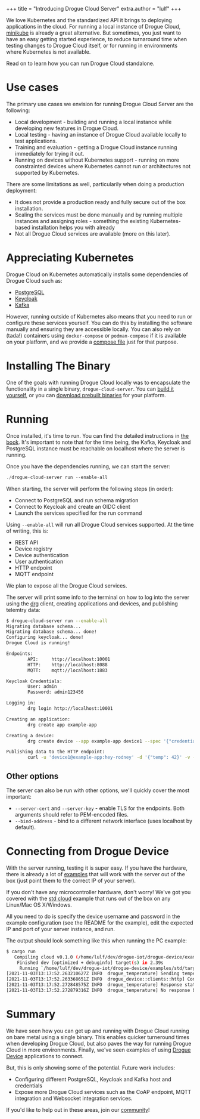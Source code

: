 +++
title = "Introducing Drogue Cloud Server"
extra.author = "lulf"
+++

We love Kubernetes and the standardized API it brings to deploying applications in the cloud. For running a local instance of Drogue Cloud, [minikube](https://blog.drogue.io/minikube-roundtrip/) is already a great alternative. But sometimes, you just want to have an easy getting started experience, to reduce turnaround time when testing changes to Drogue Cloud itself, or for running in environments where Kubernetes is not available.

Read on to learn how you can run Drogue Cloud standalone.

<!-- more -->

# Use cases

The primary use cases we envision for running Drogue Cloud Server are the following:

* Local development - building and running a local instance while developing new features in Drogue Cloud.
* Local testing - having an instance of Drogue Cloud available locally to test applications.
* Training and evaluation - getting a Drogue Cloud instance running immediately for trying it out.
* Running on devices without Kubernetes support - running on more constrainted devices where Kubernetes cannot run or architectures not supported by Kubernetes.

There are some limitations as well, particularily when doing a production deployment:

* It does not provide a production ready and fully secure out of the box installation.
* Scaling the services must be done manually and by running multiple instances and assigning roles - something the existing Kubernetes-based installation helps you with already
* Not all Drogue Cloud services are available (more on this later).

# Appreciating Kubernetes

Drogue Cloud on Kubernetes automatically installs some dependencies of Drogue Cloud such as:

* [PostgreSQL](https://www.postgresql.org/)
* [Keycloak](https://www.keycloak.org/)
* [Kafka](https://kafka.apache.org/)

However, running outside of Kubernetes also means that you need to run or configure these services yourself. You can do this by installing the software manually and ensuring they are accessible locally. You can also rely on (tada!) containers using `docker-compose` or `podman-compose` if it is available on your platform, and we provide a [compose file](https://github.com/drogue-iot/drogue-cloud/blob/main/server/container-compose.yml) just for that purpose.

# Installing The Binary

One of the goals with running Drogue Cloud locally was to encapsulate the functionality in a single binary, `drogue-cloud-server`. You can [build it yourself](https://github.com/drogue-iot/drogue-cloud/tree/main/server#building), or you can [download prebuilt binaries]() for your platform.

# Running

Once installed, it's time to run. You can find the detailed instructions in [the book](https://book.drogue.io/drogue-cloud/dev/deployment/single-binary.html). It's important to note that for the time being, the Kafka, Keycloak and PostgreSQL instance must be reachable on localhost where the server is running.

Once you have the dependencies running, we can start the server:

```rust
./drogue-cloud-server run --enable-all
```

When starting, the server will perform the following steps (in order):

* Connect to PostgreSQL and run schema migration
* Connect to Keycloak and create an OIDC client
* Launch the services specified for the run command

Using `--enable-all` will run all Drogue Cloud services supported. At the time of writing, this is:

* REST API
* Device registry
* Device authentication
* User authentication
* HTTP endpoint
* MQTT endpoint

We plan to expose all the Drogue Cloud services.

The server will print some info to the terminal on how to log into the server using the [drg](https://github.com/drogue-iot/drg) client, creating applications and devices, and publishing telemtry data:

```bash
$ drogue-cloud-server run --enable-all
Migrating database schema...
Migrating database schema... done!
Configuring keycloak... done!
Drogue Cloud is running!

Endpoints:
        API:     http://localhost:10001
        HTTP:    http://localhost:8088
        MQTT:    mqtt://localhost:1883

Keycloak Credentials:
        User: admin
        Password: admin123456

Logging in:
        drg login http://localhost:10001

Creating an application:
        drg create app example-app

Creating a device:
        drg create device --app example-app device1 --spec '{"credentials":{"credentials":[{"pass":"hey-rodney"}]}}'

Publishing data to the HTTP endpoint:
        curl -u 'device1@example-app:hey-rodney' -d '{"temp": 42}' -v -H "Content-Type: application/json" -X POST http://localhost:8088/v1/foo
```

## Other options

The server can also be run with other options, we'll quickly cover the most important:

* `--server-cert` and `--server-key` - enable TLS for the endpoints. Both arguments should refer to PEM-encoded files.
* `--bind-address` - bind to a different network interface (uses localhost by default).

# Connecting from Drogue Device

With the server running, testing it is super easy. If you have the hardware, there is already a lot of [examples](https://book.drogue.io/drogue-device/dev/examples.html#_drogue_cloud_connectivity_examples) that will work with the server out of the box (just point them to the correct IP of your server). 

If you don't have any microcontroller hardware, don't worry! We've got you covered with the [std cloud](https://github.com/drogue-iot/drogue-device/tree/main/examples/std/cloud) example that runs out of the box on any Linux/Mac OS X/Windows.

All you need to do is specify the device username and password in the example configuration (see the README for the example), edit the expected IP and port of your server instance, and run.

The output should look something like this when running the PC example:

```bash
$ cargo run
   Compiling cloud v0.1.0 (/home/lulf/dev/drogue-iot/drogue-device/examples/std/cloud)
    Finished dev [optimized + debuginfo] target(s) in 2.39s
     Running `/home/lulf/dev/drogue-iot/drogue-device/examples/std/target/debug/cloud`
[2021-11-03T13:17:52.263210627Z INFO  drogue_temperature] Sending temperature measurement
[2021-11-03T13:17:52.263368651Z INFO  drogue_device::clients::http] Connected to 127.0.0.1:8088
[2021-11-03T13:17:52.272848575Z INFO  drogue_temperature] Response status: Accepted
[2021-11-03T13:17:52.272879316Z INFO  drogue_temperature] No response body
```

# Summary

We have seen how you can get up and running with Drogue Cloud running on bare metal using a single binary. This enables quicker turneround times when developing Drogue Cloud, but also paves the way for running Drogue Cloud in more environments. Finally, we've seen examples of using [Drogue Device](https://github.com/drogue-iot/drogue-device) applications to connect.

But, this is only showing some of the potential. Future work includes:

* Configuring different PostgreSQL, Keycloak and Kafka host and credentials
* Expose more Drogue Cloud services such as the CoAP endpoint, MQTT integration and Websocket integration services.


If you'd like to help out in these areas, join our [community](https://matrix.to/#/#drogue-iot:matrix.org)!
